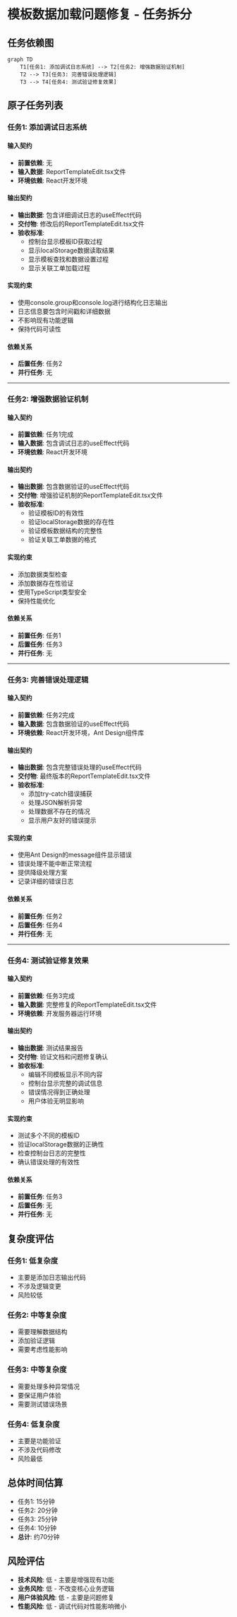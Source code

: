 # 模板数据加载问题修复 - 任务拆分

## 任务依赖图

```mermaid
graph TD
    T1[任务1: 添加调试日志系统] --> T2[任务2: 增强数据验证机制]
    T2 --> T3[任务3: 完善错误处理逻辑]
    T3 --> T4[任务4: 测试验证修复效果]
```

## 原子任务列表

### 任务1: 添加调试日志系统

#### 输入契约
- **前置依赖**: 无
- **输入数据**: ReportTemplateEdit.tsx文件
- **环境依赖**: React开发环境

#### 输出契约
- **输出数据**: 包含详细调试日志的useEffect代码
- **交付物**: 修改后的ReportTemplateEdit.tsx文件
- **验收标准**: 
  - 控制台显示模板ID获取过程
  - 显示localStorage数据读取结果
  - 显示模板查找和数据设置过程
  - 显示关联工单加载过程

#### 实现约束
- 使用console.group和console.log进行结构化日志输出
- 日志信息要包含时间戳和详细数据
- 不影响现有功能逻辑
- 保持代码可读性

#### 依赖关系
- **后置任务**: 任务2
- **并行任务**: 无

---

### 任务2: 增强数据验证机制

#### 输入契约
- **前置依赖**: 任务1完成
- **输入数据**: 包含调试日志的useEffect代码
- **环境依赖**: React开发环境

#### 输出契约
- **输出数据**: 包含数据验证的useEffect代码
- **交付物**: 增强验证机制的ReportTemplateEdit.tsx文件
- **验收标准**:
  - 验证模板ID的有效性
  - 验证localStorage数据的存在性
  - 验证模板数据结构的完整性
  - 验证关联工单数据的格式

#### 实现约束
- 添加数据类型检查
- 添加数据存在性验证
- 使用TypeScript类型安全
- 保持性能优化

#### 依赖关系
- **前置任务**: 任务1
- **后置任务**: 任务3
- **并行任务**: 无

---

### 任务3: 完善错误处理逻辑

#### 输入契约
- **前置依赖**: 任务2完成
- **输入数据**: 包含数据验证的useEffect代码
- **环境依赖**: React开发环境，Ant Design组件库

#### 输出契约
- **输出数据**: 包含完整错误处理的useEffect代码
- **交付物**: 最终版本的ReportTemplateEdit.tsx文件
- **验收标准**:
  - 添加try-catch错误捕获
  - 处理JSON解析异常
  - 处理数据不存在的情况
  - 显示用户友好的错误提示

#### 实现约束
- 使用Ant Design的message组件显示错误
- 错误处理不能中断正常流程
- 提供降级处理方案
- 记录详细的错误日志

#### 依赖关系
- **前置任务**: 任务2
- **后置任务**: 任务4
- **并行任务**: 无

---

### 任务4: 测试验证修复效果

#### 输入契约
- **前置依赖**: 任务3完成
- **输入数据**: 完整修复的ReportTemplateEdit.tsx文件
- **环境依赖**: 开发服务器运行环境

#### 输出契约
- **输出数据**: 测试结果报告
- **交付物**: 验证文档和问题修复确认
- **验收标准**:
  - 编辑不同模板显示不同内容
  - 控制台显示完整的调试信息
  - 错误情况得到正确处理
  - 用户体验无明显影响

#### 实现约束
- 测试多个不同的模板ID
- 验证localStorage数据的正确性
- 检查控制台日志的完整性
- 确认错误处理的有效性

#### 依赖关系
- **前置任务**: 任务3
- **后置任务**: 无
- **并行任务**: 无

## 复杂度评估

### 任务1: 低复杂度
- 主要是添加日志输出代码
- 不涉及逻辑变更
- 风险较低

### 任务2: 中等复杂度
- 需要理解数据结构
- 添加验证逻辑
- 需要考虑性能影响

### 任务3: 中等复杂度
- 需要处理多种异常情况
- 要保证用户体验
- 需要测试错误场景

### 任务4: 低复杂度
- 主要是功能验证
- 不涉及代码修改
- 风险最低

## 总体时间估算
- 任务1: 15分钟
- 任务2: 20分钟
- 任务3: 25分钟
- 任务4: 10分钟
- **总计**: 约70分钟

## 风险评估
- **技术风险**: 低 - 主要是增强现有功能
- **业务风险**: 低 - 不改变核心业务逻辑
- **用户体验风险**: 低 - 主要是问题修复
- **性能风险**: 低 - 调试代码对性能影响微小
